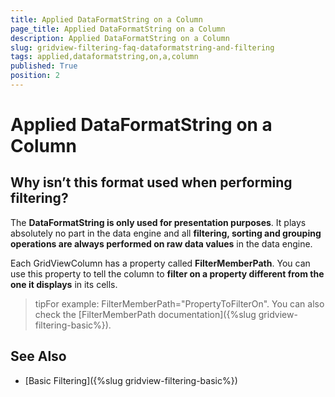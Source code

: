 ```yaml
---
title: Applied DataFormatString on a Column
page_title: Applied DataFormatString on a Column
description: Applied DataFormatString on a Column
slug: gridview-filtering-faq-dataformatstring-and-filtering
tags: applied,dataformatstring,on,a,column
published: True
position: 2
---
```


# Applied DataFormatString on a Column



## Why isn’t this format used when performing filtering?
          

The __DataFormatString is only used for presentation purposes__. It plays absolutely no part in the data engine and all __filtering, sorting and grouping operations are always performed on raw data values__ in the data engine.

Each GridViewColumn has a property called __FilterMemberPath__. You can use this property to tell the column to __filter on a property different from the one it displays__ in its cells. 
        

>tipFor example: FilterMemberPath="PropertyToFilterOn". You can also check the [FilterMemberPath documentation]({%slug gridview-filtering-basic%}).
            

## See Also

 * [Basic Filtering]({%slug gridview-filtering-basic%})
